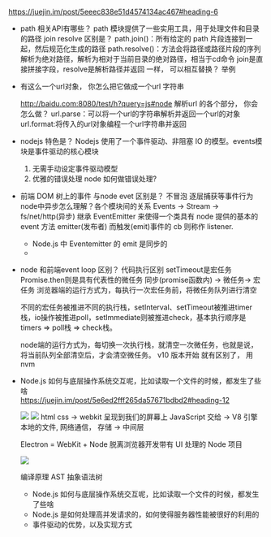 https://juejin.im/post/5eeec838e51d4574134ac467#heading-6

- path 相关API有哪些？
  path 模块提供了一些实用工具，用于处理文件和目录的路径
  join    resolve 区别是？
  path.join()：所有给定的 path 片段连接到一起，然后规范化生成的路径
  path.resolve()：方法会将路径或路径片段的序列解析为绝对路径，解析为相对于当前目录的绝对路径，相当于cd命令
  join是直接拼接字段，resolve是解析路径并返回
  一样， 可以相互替换？  举例
- 
  有这么一个url对象， 你怎么把它做成一个url 字符串

  http://baidu.com:8080/test/h?query=js#node
  解析url 的各个部分， 你会怎么做？
  url.parse：可以将一个url的字符串解析并返回一个url的对象
  url.format:将传入的url对象编程一个url字符串并返回

- nodejs 特色是？
Nodejs 使用了一个事件驱动、非阻塞 IO 的模型。events模块是事件驱动的核心模块
  1. 无需手动设定事件驱动模型
  2. 优雅的错误处理  node 如何做错误处理?
- 前端 DOM 树上的事件 与node evet 区别是？
  不冒泡 逐层捕获等事件行为
  node中异步怎么理解？各个模块间的关系
  Events -> Stream -> fs/net/http(异步)
  继承 EventEmitter 来使得一个类具有 node 提供的基本的 event 方法 emitter(发布者)
  而触发(emit)事件的 cb 则称作 listener.
  - Node.js 中 Eventemitter 的 emit 是同步的
  - 

- node 和前端event loop 区别？
  代码执行区别
  setTimeout是宏任务
  Promise.then则是具有代表性的微任务
  同步(promise函数内) -> 微任务-> 宏任务
  浏览器端的运行方式为，每执行一次宏任务前，将微任务队列进行清空

  不同的宏任务被推进不同的执行栈，setInterval、setTimeout被推进timer栈，io操作被推进poll，setImmediate则被推进check，基本执行顺序是timers => poll栈 => check栈。
  
  node端的运行方式为，每切换一次执行栈，就清空一次微任务，也就是说，将当前队列全部清空后，才会清空微任务。
  v10 版本开始 就有区别了， 用nvm

- Node.js 如何与底层操作系统交互呢，比如读取一个文件的时候，都发生了些啥  
  https://juejin.im/post/5e6ed2fff265da57671bdbd2#heading-12

  ![](https://user-gold-cdn.xitu.io/2020/3/18/170ec7828e3310d0?imageView2/0/w/1280/h/960/format/webp/ignore-error/1)
  ![](https://user-gold-cdn.xitu.io/2020/3/18/170ec7828e3310d0?imageView2/0/w/1280/h/960/format/webp/ignore-error/1)
  html css -> webkit 呈现到我们的屏幕上
  JavaScript 交给 -> V8 引擎
  本地的文件, 网络通信， 存储 -> 中间层

  Electron = WebKit + Node 脱离浏览器开发带有 UI 处理的 Node 项目

  ![](https://user-gold-cdn.xitu.io/2020/3/18/170ec7828d7bbb36?imageView2/0/w/1280/h/960/format/webp/ignore-error/1)



  编译原理  AST 抽象语法树

  - Node.js 如何与底层操作系统交互呢，比如读取一个文件的时候，都发生了些啥
  - Node.js 是如何处理高并发请求的，如何使得服务器性能被很好的利用的
  - 事件驱动的优势，以及实现方式
